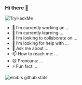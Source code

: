 ### Hi there 👋


<img src="https://tryhackme-badges.s3.amazonaws.com/eloib.png" alt="TryHackMe">



- 🔭 I’m currently working on ...
- 🌱 I’m currently learning ...
- 👯 I’m looking to collaborate on ...
- 🤔 I’m looking for help with ...
- 💬 Ask me about ...
- 📫 How to reach me: ...
- 😄 Pronouns: ...
- ⚡ Fun fact: ...

![eloib's github stats](https://github-readme-stats.vercel.app/api?username=eloib&show_icons=true)
